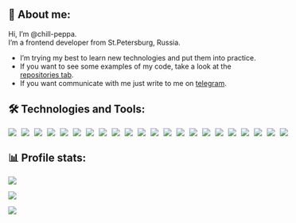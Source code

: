 ## 🖖 About me:

<p>Hi, I’m @chill-peppa.<br/> I’m a frontend developer from St.Petersburg, Russia.</p>

- I’m trying my best to learn new technologies and put them into practice.
- If you want to see some examples of my code, take a look at the [repositories tab](https://github.com/Chill-Peppa?tab=repositories).
- If you want communicate with me just write to me on [telegram](https://t.me/chill_peppa).

## 🛠️ Technologies and Tools:

<div style="display:flex; gap: 10px;">
<img src="https://img.shields.io/badge/JavaScript-293133?style=flat-square&logo=javascript&logoColor=2472ad"/>
<img src="https://img.shields.io/badge/HTML5-293133?style=flat-square&logo=html5&logoColor=2472ad"/>
<img src="https://img.shields.io/badge/CSS3-293133?style=flat-square&logo=css3&logoColor=2472ad"/>
<img src="https://img.shields.io/badge/Figma-293133?style=flat-square&logo=figma&logoColor=2472ad"/>
<img src="https://img.shields.io/badge/SCSS-293133?style=flat-square&logo=sass&logoColor=2472ad"/>
<img src="https://img.shields.io/badge/CSSModules-293133?style=flat-square&logo=cssmodules&logoColor=2472ad"/>
<img src="https://img.shields.io/badge/BEM-293133?style=flat-square&logo=bem&logoColor=2472ad"/>
<img src="https://img.shields.io/badge/Tailwind CSS-293133?style=flat-square&logo=tailwindcss&logoColor=2472ad"/>
<img src="https://img.shields.io/badge/Webpack-293133?style=flat-square&logo=webpack&logoColor=2472ad"/>
<img src="https://img.shields.io/badge/Vercel-293133?style=flat-square&logo=vercel&logoColor=2472ad"/>
<img src="https://img.shields.io/badge/Git-293133?style=flat-square&logo=git&logoColor=2472ad"/>
<img src="https://img.shields.io/badge/React-293133?style=flat-square&logo=react&logoColor=2472ad"/>
<img src="https://img.shields.io/badge/TypeScript-293133?style=flat-square&logo=typescript&logoColor=2472ad"/>
<img src="https://img.shields.io/badge/Redux-293133?style=flat-square&logo=redux&logoColor=2472ad"/>
<img src="https://img.shields.io/badge/Node.js-293133?style=flat-square&logo=nodedotjs&logoColor=2472ad"/>
<img src="https://img.shields.io/badge/Express.js-293133?style=flat-square&logo=express&logoColor=2472ad"/>
<img src="https://img.shields.io/badge/MondoDB-293133?style=flat-square&logo=mongodb&logoColor=2472ad"/>
<img src="https://img.shields.io/badge/Ant Design-293133?style=flat-square&logo=antdesign&logoColor=2472ad"/>
<img src="https://img.shields.io/badge/MUI-293133?style=flat-square&logo=mui&logoColor=2472ad"/>
<img src="https://img.shields.io/badge/JWT-293133?style=flat-square&logo=jsonwebtokens&logoColor=2472ad"/>
<img src="https://img.shields.io/badge/Cypress-293133?style=flat-square&logo=cypress&logoColor=2472ad"/>
<img src="https://img.shields.io/badge/Jest-293133?style=flat-square&logo=jest&logoColor=2472ad"/>
</div>

## 📊 Profile stats:

![](https://github-readme-stats.vercel.app/api/top-langs/?username=chill-peppa&theme=tokyonight&hide_border=false&include_all_commits=false&count_private=false&layout=compact)

![](https://www.codewars.com/users/chill-peppa/badges/small)

![](https://komarev.com/ghpvc/?username=Chill-Peppa&color=blue)
